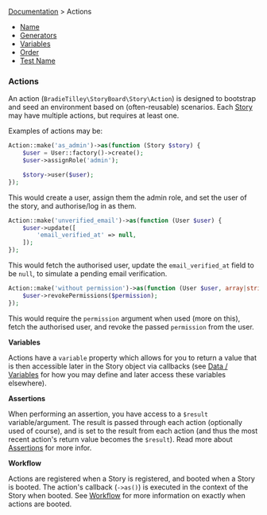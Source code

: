 [Documentation](/docs/documentation.md) > Actions

- [Name](/docs/actions/name.md)
- [Generators](/docs/actions/generators.md)
- [Variables](/docs/actions/variables.md)
- [Order](/docs/actions/order.md)
- [Test Name](/docs/actions/test-name.md)

### Actions

An action (`BradieTilley\StoryBoard\Story\Action`) is designed to bootstrap and seed an environment based on (often-reusable) scenarios. Each [Story](/docs/stories.md) may have multiple actions, but requires at least one.

Examples of actions may be:

```php
Action::make('as_admin')->as(function (Story $story) {
    $user = User::factory()->create();
    $user->assignRole('admin');

    $story->user($user);
});
```

This would create a user, assign them the admin role, and set the user of the story, and authorise/log in as them.

```php
Action::make('unverified_email')->as(function (User $user) {
    $user->update([
        'email_verified_at' => null,
    ]);
});
```

This would fetch the authorised user, update the `email_verified_at` field to be `null`, to simulate a pending email verification.

```php
Action::make('without permission')->as(function (User $user, array|string $permission) {
    $user->revokePermissions($permission);
});
```

This would require the `permission` argument when used (more on this), fetch the authorised user, and revoke the passed `permission` from the user.

**Variables**

Actions have a `variable` property which allows for you to return a value that is then accessible later in the Story object via callbacks (see [Data / Variables](/docs/stories/data-variables.md) for how you may define and later access these variables elsewhere).

**Assertions**

When performing an assertion, you have access to a `$result` variable/argument. The result is passed through each action (optionally used of course), and is set to the result from each action (and thus the most recent action's return value becomes the `$result`). Read more about [Assertions](/docs/stories/assertions.md) for more infor.

**Workflow**

Actions are registered when a Story is registered, and booted when a Story is booted. The action's callback (`->as()`) is executed in the context of the Story when booted. See [Workflow](/docs/stories/workflow.md) for more information on exactly when actions are booted.